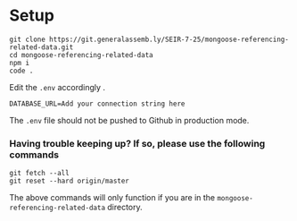 # Setup

```
git clone https://git.generalassemb.ly/SEIR-7-25/mongoose-referencing-related-data.git
cd mongoose-referencing-related-data
npm i
code .
```

Edit the `.env` accordingly .

```
DATABASE_URL=Add your connection string here
```

The `.env` file should not be pushed to Github in production mode.


### Having trouble keeping up? If so, please use the following commands

```
git fetch --all
git reset --hard origin/master
```

The above commands will only function if you are in the `mongoose-referencing-related-data` directory.
